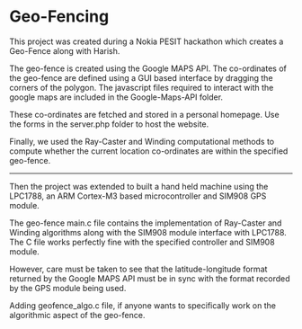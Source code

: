 Geo-Fencing
===========

This project was created during a Nokia PESIT hackathon which creates a Geo-Fence along with Harish.

The geo-fence is created using the Google MAPS API. The co-ordinates of the geo-fence are defined using a GUI based interface by dragging the corners of the polygon. The javascript files required to interact with the google maps are included in the Google-Maps-API folder.

These co-ordinates are fetched and stored in a personal homepage. Use the forms in the server.php folder to host the website.

Finally, we used the Ray-Caster and Winding computational methods to compute whether the current location co-ordinates are within the specified geo-fence.
____________________________________________________________________________________________________________________________

Then the project was extended to built a hand held machine using the LPC1788, an ARM Cortex-M3 based microcontroller and SIM908 GPS module.

The geo-fence main.c file contains the implementation of Ray-Caster and Winding algorithms along with the SIM908 module interface with LPC1788. The C file works perfectly fine with the specified controller and SIM908 module.

However, care must be taken to see that the latitude-longitude format returned by the Google MAPS API must be in sync with the format recorded by the GPS module being used.

Adding geofence_algo.c file, if anyone wants to specifically work on the algorithmic aspect of the geo-fence.

